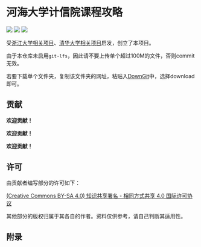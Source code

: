 # 河海大学计信院课程攻略

[![](https://img.shields.io/github/watchers/Smlight/hhu-cs-cracker.svg?style=flat)](https://github.com/Smlight/hhu-cs-cracker/watchers)
[![](https://img.shields.io/github/stars/Smlight/hhu-cs-cracker.svg?style=flat)](https://github.com/Smlight/hhu-cs-cracker/stargazers)
[![](https://img.shields.io/github/forks/Smlight/hhu-cs-cracker.svg?style=flat)](https://github.com/Smlight/hhu-cs-cracker/network/members)

受[浙江大学相关项目](https://github.com/QSCTech/zju-icicles)、[清华大学相关项目](https://github.com/PKUanonym/REKCARC-TSC-UHT)启发，创立了本项目。

由于本仓库未启用`git-lfs`，因此请不要上传单个超过100M的文件，否则commit无效。

若要下载单个文件夹，复制该文件夹的网址，粘贴入[DownGit](https://minhaskamal.github.io/DownGit/#/home)中，选择download即可。

## 贡献

**欢迎贡献！**

**欢迎贡献！**

**欢迎贡献！**

## 许可

由贡献者编写部分的许可如下：

[(Creative Commons BY-SA 4.0) 知识共享署名 - 相同方式共享 4.0 国际许可协议](https://creativecommons.org/licenses/by-nc-sa/4.0/deed.zh)

其他部分的版权归属于其各自的作者。资料仅供参考，请自己判断其适用性。

## 附录

